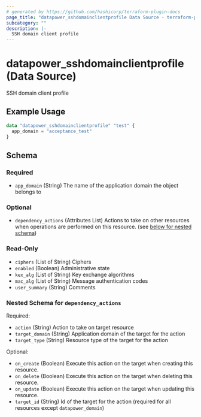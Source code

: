 ```yaml
---
# generated by https://github.com/hashicorp/terraform-plugin-docs
page_title: "datapower_sshdomainclientprofile Data Source - terraform-provider-datapower"
subcategory: ""
description: |-
  SSH domain client profile
---
```


# datapower_sshdomainclientprofile (Data Source)

SSH domain client profile

## Example Usage

```terraform
data "datapower_sshdomainclientprofile" "test" {
  app_domain = "acceptance_test"
}
```

<!-- schema generated by tfplugindocs -->
## Schema

### Required

- `app_domain` (String) The name of the application domain the object belongs to

### Optional

- `dependency_actions` (Attributes List) Actions to take on other resources when operations are performed on this resource. (see [below for nested schema](#nestedatt--dependency_actions))

### Read-Only

- `ciphers` (List of String) Ciphers
- `enabled` (Boolean) Administrative state
- `kex_alg` (List of String) Key exchange algorithms
- `mac_alg` (List of String) Message authentication codes
- `user_summary` (String) Comments

<a id="nestedatt--dependency_actions"></a>
### Nested Schema for `dependency_actions`

Required:

- `action` (String) Action to take on target resource
- `target_domain` (String) Application domain of the target for the action
- `target_type` (String) Resource type of the target for the action

Optional:

- `on_create` (Boolean) Execute this action on the target when creating this resource.
- `on_delete` (Boolean) Execute this action on the target when deleting this resource.
- `on_update` (Boolean) Execute this action on the target when updating this resource.
- `target_id` (String) Id of the target for the action (required for all resources except `datapower_domain`)
